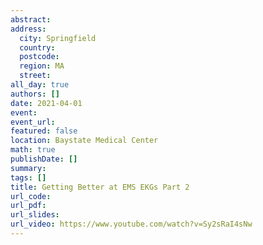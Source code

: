 ```yaml
---
abstract: 
address:
  city: Springfield
  country:
  postcode: 
  region: MA
  street: 
all_day: true
authors: []
date: 2021-04-01
event: 
event_url: 
featured: false
location: Baystate Medical Center
math: true
publishDate: []
summary: 
tags: []
title: Getting Better at EMS EKGs Part 2
url_code: 
url_pdf: 
url_slides: 
url_video: https://www.youtube.com/watch?v=Sy2sRaI4sNw
---
```

